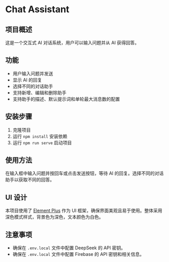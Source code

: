 # Chat Assistant

## 项目概述
这是一个交互式 AI 对话系统，用户可以输入问题并从 AI 获得回答。

## 功能
- 用户输入问题并发送
- 显示 AI 的回复
- 选择不同的对话助手
- 支持新增、编辑和删除助手
- 支持助手的描述、默认提示词和单轮最大消息数的配置

## 安装步骤
1. 克隆项目
2. 运行 `npm install` 安装依赖
3. 运行 `npm run serve` 启动项目

## 使用方法
在输入框中输入问题并按回车或点击发送按钮，等待 AI 的回复。选择不同的对话助手以获取不同的回答。

## UI 设计
本项目使用了 [Element Plus](https://element-plus.org/zh-CN/guide/design.html) 作为 UI 框架，确保界面美观且易于使用。整体采用深色模式样式，背景色为深色，文本颜色为白色。

## 注意事项
- 确保在 `.env.local` 文件中配置 DeepSeek 的 API 密钥。
- 确保在 `.env.local` 文件中配置 Firebase 的 API 密钥和相关信息。
